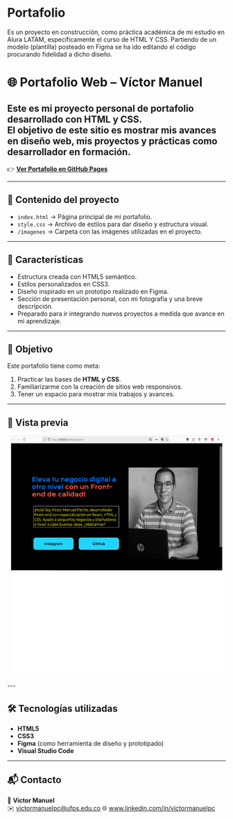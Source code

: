 # Portafolio
Es un proyecto en construcción, como práctica académica de mi estudio en Alura LATAM, específicamente el curso de HTML Y CSS.
Partiendo de un modelo (plantilla) posteado en Figma se ha ido editando el código procurando fidelidad a dicho diseño.

# 🌐 Portafolio Web – Víctor Manuel

Este es mi proyecto personal de portafolio desarrollado con **HTML y CSS**.  
El objetivo de este sitio es mostrar mis avances en diseño web, mis proyectos y prácticas como desarrollador en formación.
---
👉 **[Ver Portafolio en GitHub Pages](https://victormanuelpc.github.io/portafolio/)**

---

## 📂 Contenido del proyecto

- `index.html` → Página principal de mi portafolio.  
- `style.css` → Archivo de estilos para dar diseño y estructura visual.  
- `/imagenes` → Carpeta con las imágenes utilizadas en el proyecto.  

---

## 🚀 Características

- Estructura creada con HTML5 semántico.  
- Estilos personalizados en CSS3.  
- Diseño inspirado en un prototipo realizado en Figma.  
- Sección de presentación personal, con mi fotografía y una breve descripción.  
- Preparado para ir integrando nuevos proyectos a medida que avance en mi aprendizaje.  

---

## 🎯 Objetivo

Este portafolio tiene como meta:  
1. Practicar las bases de **HTML y CSS**.  
2. Familiarizarme con la creación de sitios web responsivos.  
3. Tener un espacio para mostrar mis trabajos y avances.  

---

## 📸 Vista previa
<p align="center">
  <img src="imagenes/capture-web.png" alt="Vista previa del portafolio" width="488" height="550" style="margin:0; padding:0;" />
</p>
---

## 🛠️ Tecnologías utilizadas

- **HTML5**  
- **CSS3**  
- **Figma** (como herramienta de diseño y prototipado)  
- **Visual Studio Code**  

---

## 📬 Contacto

👤 **Víctor Manuel**  
✉️ victormanuelpc@ufps.edu.co
🌐 www.linkedin.com/in/victormanuelpc 
